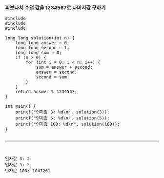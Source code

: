 ### 피보나치 수열 값을 1234567로 나머지값 구하기

<pre>
#include <stdio.h>
#include <stdbool.h>
#include <stdlib.h>

long long solution(int n) {
	long long answer = 0;
	long long second = 1;
	long long sum = 0;
	if (n > 0) {
		for (int i = 0; i < n; i++) {
			sum = answer + second;
			answer = second;
			second = sum;
		}
	}
	return answer % 1234567;
}

int main() {
	printf("인자값 3: %d\n", solution(3));
	printf("인자값 5: %d\n", solution(5));
	printf("인자값 100: %d\n", solution(100));
}

<hr>

인자값 3: 2
인자값 5: 5
인자값 100: 1047261
</pre>

